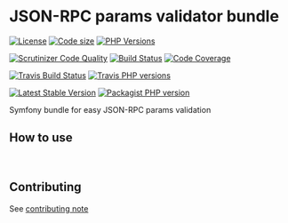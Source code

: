 # JSON-RPC params validator bundle
 [![License](https://img.shields.io/github/license/yoanm/symfony-jsonrpc-params-validator.svg)](https://github.com/yoanm/symfony-jsonrpc-params-validator) [![Code size](https://img.shields.io/github/languages/code-size/yoanm/symfony-jsonrpc-params-validator.svg)](https://github.com/yoanm/symfony-jsonrpc-params-validator) [![PHP Versions](https://img.shields.io/badge/php-7.0%20%2F%207.1%20%2F%207.2-8892BF.svg)](https://php.net/)

[![Scrutinizer Code Quality](https://scrutinizer-ci.com/g/yoanm/symfony-jsonrpc-params-validator/badges/quality-score.png?b=master)](https://scrutinizer-ci.com/g/yoanm/symfony-jsonrpc-params-validator/?branch=master) [![Build Status](https://scrutinizer-ci.com/g/yoanm/symfony-jsonrpc-params-validator/badges/build.png?b=master)](https://scrutinizer-ci.com/g/yoanm/symfony-jsonrpc-params-validator/build-status/master) [![Code Coverage](https://scrutinizer-ci.com/g/yoanm/symfony-jsonrpc-params-validator/badges/coverage.png?b=master)](https://scrutinizer-ci.com/g/yoanm/symfony-jsonrpc-params-validator/?branch=master)

[![Travis Build Status](https://img.shields.io/travis/yoanm/symfony-jsonrpc-params-validator/master.svg?label=travis)](https://travis-ci.org/yoanm/symfony-jsonrpc-params-validator) [![Travis PHP versions](https://img.shields.io/travis/php-v/yoanm/symfony-jsonrpc-params-validator.svg)](https://travis-ci.org/yoanm/symfony-jsonrpc-params-validator)

[![Latest Stable Version](https://img.shields.io/packagist/v/yoanm/symfony-jsonrpc-params-validator.svg)](https://packagist.org/packages/yoanm/symfony-jsonrpc-params-validator) [![Packagist PHP version](https://img.shields.io/packagist/php-v/yoanm/symfony-jsonrpc-params-validator.svg)](https://packagist.org/packages/yoanm/symfony-jsonrpc-params-validator)

Symfony bundle for easy JSON-RPC params validation

## How to use


   

## Contributing
See [contributing note](./CONTRIBUTING.md)
